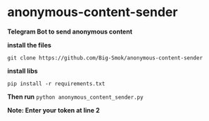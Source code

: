 # anonymous-content-sender
<b>Telegram Bot to send anonymous content</b>

**install the files**
```
git clone https://github.com/Big-Smok/anonymous-content-sender
```
**install libs** 
```
pip install -r requirements.txt
```

**Then run** ```python anonymous_content_sender.py```

<b>
Note: Enter your token at line 2
</b>

